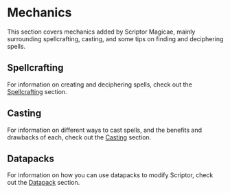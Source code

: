 # Mechanics

This section covers mechanics added by Scriptor Magicae,
mainly surrounding spellcrafting, casting, and some tips on
finding and deciphering spells.

## Spellcrafting

For information on creating and deciphering spells, check out
the [Spellcrafting](spellcrafting.md) section.

## Casting

For information on different ways to cast spells, and the benefits and
drawbacks of each, check out the [Casting](casting.md) section.

## Datapacks

For information on how you can use datapacks to modify Scriptor,
check out the [Datapack](datapack.md) section.